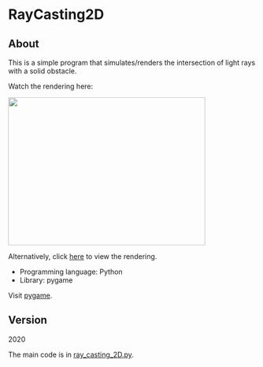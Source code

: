 # RayCasting2D

## About
<p>This is a simple program that simulates/renders the intersection of light rays with a solid obstacle.</p>
<p>Watch the rendering here:</p>

<img src="https://github.com/shree675/RayCasting2D/blob/main/assets_gif/Ray_Casting2D.gif" width="400" height="300">

Alternatively, click [here](https://github.com/shree675/RayCasting2D/tree/main/assets_gif) to view the rendering.

* Programming language: Python
* Library: pygame

Visit [pygame](https://www.pygame.org/wiki/GettingStarted).

## Version
2020

The main code is in [ray_casting_2D.py](https://github.com/shree675/RayCasting2D/blob/main/ray_casting_2D.py).

